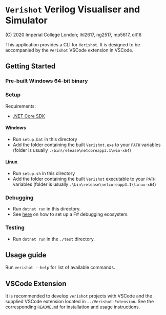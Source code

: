# `Verishot` Verilog Visualiser and Simulator

(C) 2020 Imperial College London; lhl2617, ng2517, mp5617, oll16

This application provides a CLI for `Verishot`. It is designed to be accompanied by the `Verishot` VSCode extension in VSCode.

## Getting Started

### Pre-built Windows 64-bit binary

### Setup
Requirements:
* [.NET Core SDK](https://dotnet.microsoft.com/download)
#### Windows 
* Run `setup.bat` in this directory
* Add the folder containing the built `Verishot.exe` to your `PATH` variables (folder is usually `.\bin\release\netcoreapp3.1\win-x64`)

#### Linux
* Run `setup.sh` in this directory
* Add the folder containing the built `Verishot` executable to your `PATH` variables (folder is usually `.\bin\release\netcoreapp3.1\linux-x64`)


### Debugging
* Run `dotnet run` in this directory.
* See [here](https://intranet.ee.ic.ac.uk/t.clarke/hlp/install-notes.html) on how to set up a F# debugging ecosystem.

### Testing
* Run `dotnet run` in the `./test` directory.

## Usage guide
Run `verishot --help` for list of available commands.


## VSCode Extension
It is recommended to develop `verishot` projects with VSCode and the supplied VSCode extension located in `../Verishot-Extension`. See the corresponding `README.md` for installation and usage instructions.

<!-- TODO: ALL, feats -->